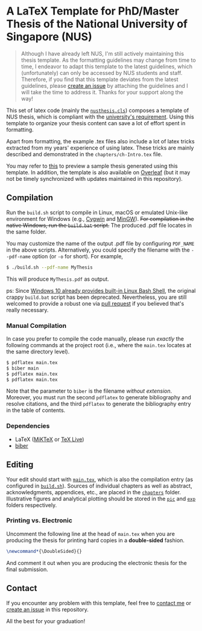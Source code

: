 # A LaTeX Template for PhD/Master Thesis of the National University of Singapore (NUS)

> Although I have already left NUS, I'm still actively maintaining this thesis template. As the formatting guidelines may change from time to time, I endeavor to adapt this template to the latest guidelines, which (unfortunately) can only be accessed by NUS students and staff. Therefore, if you find that this template deviates from the latest guidelines, please [create an issue](https://github.com/streamjoin/nusthesis/issues) by attaching the guidelines and I will take the time to address it. Thanks for your support along the way! 

This set of latex code (mainly the [`nusthesis.cls`](nusthesis.cls)) composes a template of NUS thesis, which is compliant with the [university's requirement](https://www.dropbox.com/s/o6jtrk9y7cil70w/General-Guidelines-and-Instructions-on-Format-of-Research-Thesis-and-Electronic-Submission.pdf "General Guidelines and Instructions on Format of Research Thesis and Electronic Submission").
Using this template to organize your thesis content can save a lot of effort spent in formatting. 

Apart from formatting, the example .tex files also include a lot of latex tricks extracted from my years' experience of using latex.
These tricks are mainly described and demonstrated in the `chapters/ch-Intro.tex` file. 

You may refer to [this](https://www.dropbox.com/s/rar6yxn9u6n19dp/ChickenR.pdf) to preview a sample thesis generated using this template. In addition, the template is also available on [Overleaf](https://www.overleaf.com/latex/templates/thesis-template-of-the-national-university-of-singapore-nus/gkvbbgybrjnw) (but it may not be timely synchronized with updates maintained in this repository).

## Compilation

Run the `build.sh` script to compile in Linux, macOS or emulated Unix-like environment for Windows (e.g., [Cygwin](https://www.cygwin.com/) and [MinGW](http://www.mingw.org/ "Minimalist GNU for Windows")). ~~For compilation in the native Windows, run the `build.bat` script.~~ The produced .pdf file locates in the same folder. 

You may customize the name of the output .pdf file by configuring `PDF_NAME` in the above scripts. Alternatively, you could specify the filename with the `--pdf-name` option (or `-o` for short). For example, 

```sh
$ ./build.sh --pdf-name MyThesis
```

This will produce `MyThesis.pdf` as output.

ps: Since [Windows 10 already provides built-in Linux Bash Shell](https://www.howtogeek.com/249966/how-to-install-and-use-the-linux-bash-shell-on-windows-10/), the original crappy `build.bat` script has been deprecated. Nevertheless, you are still welcomed to provide a robust one via [pull request](https://github.com/streamjoin/nusthesis/pulls) if you believed that's really necessary.

### Manual Compilation 

In case you prefer to compile the code manually, please run *exactly* the following commands at the project root (i.e., where the `main.tex` locates at the same directory level).

```sh
$ pdflatex main.tex
$ biber main
$ pdflatex main.tex
$ pdflatex main.tex
```

Note that the parameter to `biber` is the filename *without extension*. Moreover, you must run the second `pdflatex` to generate bibliography and resolve citations, and the third `pdflatex` to generate the bibliography entry in the table of contents. 

### Dependencies 

- LaTeX ([MiKTeX](https://miktex.org/) or [TeX Live](https://www.tug.org/texlive/))
- [biber](http://biblatex-biber.sourceforge.net/ "Biber: A BibTeX replacement for users of BibLaTeX")

## Editing 

Your edit should start with [`main.tex`](main.tex), which is also the compilation entry (as configured in [`build.sh`](build.sh)). Sources of individual chapters as well as abstract, acknowledgments, appendices, etc., are placed in the [`chapters`](chapters/) folder. Illustrative figures and analytical plotting should be stored in the [`pic`](pic/) and [`exp`](exp/) folders respectively. 

### Printing vs. Electronic

Uncomment the following line at the head of `main.tex` when you are producing the thesis for printing hard copies in a **double-sided** fashion. 

```latex
\newcommand*{\DoubleSided}{}
```

And comment it out when you are producing the electronic thesis for the final submission. 

## Contact 

If you encounter any problem with this template, feel free to [contact me](http://linqian.me/) or [create an issue](https://github.com/streamjoin/nusthesis/issues) in this repository. 

All the best for your graduation!
